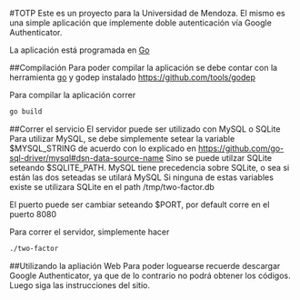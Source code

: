 #TOTP
Este es un proyecto para la Universidad de Mendoza.
El mismo es una simple aplicación que implemente doble autenticación vía Google Authenticator.

La aplicación está programada en [Go](http://golang.org/)

##Compilación
Para poder compilar la aplicación se debe contar con la herramienta [go](https://golang.org/cmd/go/) y godep instalado
https://github.com/tools/godep

Para compilar la aplicación correr
```bash
go build
```

##Correr el servicio
El servidor puede ser utilizado con MySQL o SQLite
Para utilizar MySQL, se debe simplemente setear la variable $MYSQL_STRING de acuerdo con lo explicado en https://github.com/go-sql-driver/mysql#dsn-data-source-name
Sino se puede utilzar SQLite seteando $SQLITE_PATH.
MySQL tiene precedencia sobre SQLite, o sea si están las dos seteadas se utilará MySQL
Si ninguna de estas variables existe se utilizara SQLite en el path /tmp/two-factor.db

El puerto puede ser cambiar seteando $PORT, por default corre en el puerto 8080

Para correr el servidor, simplemente hacer
```bash
./two-factor
```

##Utilizando la apliación Web
Para poder loguearse recuerde descargar Google Authenticator, ya que de lo contrario no podrá obtener los códigos.
Luego siga las instrucciones del sitio.


